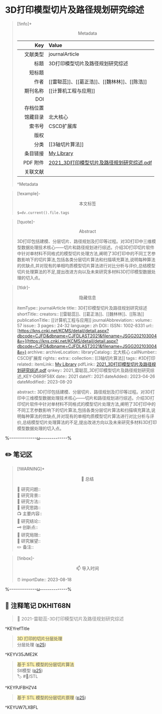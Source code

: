 # 3D打印模型切片及路径规划研究综述
> [!info]+ <center>Metadata</center>
> 
> |<div style="width: 5em">Key</div>|Value|
> |--:|:--|
> |文献类型|journalArticle|
> |标题|3D打印模型切片及路径规划研究综述|
> |短标题||
> |作者|[[雷聪蕊]]、[[葛正浩]]、[[魏林林]]、[[陈浩]]|
> |期刊名称|[[计算机工程与应用]]|
> |DOI||
> |存档位置||
> |馆藏目录|北大核心|
> |索书号|CSCD扩展库|
> |版权||
> |分类|[[3轴切片算法]]|
> |条目链接|[My Library](zotero://select/library/items/D6R9F58X)|
> |PDF 附件| [2021_3D打印模型切片及路径规划研究综述.pdf](zotero://open-pdf/library/items/DKHIT68N) |
> |关联文献||
> ^Metadata

> [!example]- <center>本文标签</center>
> 
> `$=dv.current().file.tags`

> [!quote]- <center>Abstract</center>
> 
> 3D打印包括建模、分层切片、路径规划及打印等过程。对3D打印中三维模型数据处理技术核心——切片和路径规划进行综述。介绍3D打印切片软件中针对单材料不同格式的模型切片处理方法,阐明了3D打印中的不同工艺参数影响下的切片算法,包括各类分层切片算法和扫描填充算法,说明每种算法的优缺点,并对现有的单相均质模型切片算法进行对比分析与评价,总结模型切片处理算法的不足,提出改进方向以及未来研究多材料3D打印模型数据处理的切入点。

> [!tldr]- <center>隐藏信息</center>
> 
> itemType:: journalArticle
> title:: 3D打印模型切片及路径规划研究综述
> shortTitle:: 
> creators:: [[雷聪蕊]]、[[葛正浩]]、[[魏林林]]、[[陈浩]]
> publicationTitle:: [[计算机工程与应用]]
> journalAbbreviation:: 
> volume:: 57
> issue:: 3
> pages:: 24-32
> language:: zh
> DOI:: 
> ISSN:: 1002-8331
> url:: [https://kns.cnki.net/KCMS/detail/detail.aspx?dbcode=CJFD&dbname=CJFDLAST2021&filename=JSGG202103004&v=](https://kns.cnki.net/KCMS/detail/detail.aspx?dbcode=CJFD&dbname=CJFDLAST2021&filename=JSGG202103004&v=)
> archive:: 
> archiveLocation:: 
> libraryCatalog:: 北大核心
> callNumber:: CSCD扩展库
> rights:: 
> extra:: 
> collection:: [[3轴切片算法]]
> tags:: #3D打印
> related:: 
> itemLink:: [My Library](zotero://select/library/items/D6R9F58X)
> pdfLink:: [2021_3D打印模型切片及路径规划研究综述.pdf](zotero://open-pdf/library/items/DKHIT68N)
> qnkey:: 2021_雷聪蕊_3D打印模型切片及路径规划研究综述_KEY-D6R9F58X
> date:: 2021
> dateY:: 2021
> dateAdded:: 2023-04-26
> dateModified:: 2023-08-20
> 
> abstract:: 3D打印包括建模、分层切片、路径规划及打印等过程。对3D打印中三维模型数据处理技术核心——切片和路径规划进行综述。介绍3D打印切片软件中针对单材料不同格式的模型切片处理方法,阐明了3D打印中的不同工艺参数影响下的切片算法,包括各类分层切片算法和扫描填充算法,说明每种算法的优缺点,并对现有的单相均质模型切片算法进行对比分析与评价,总结模型切片处理算法的不足,提出改进方向以及未来研究多材料3D打印模型数据处理的切入点。


%--------------ω--------------%

## ✏️ 笔记区

> [!WARNING]+ <center>🐣 总结</center>  
>
>🎯 研究问题::  
>🔎 研究背景::  
>🚀 研究方法::  
>🐔 研究思路::  
>📺 主要内容::  
>🎉 研究结论::  
>🗝️ 创新点::  
>💩 研究局限::  
>🐾 研究展望::  
>✏️ 备注::  

> [!inbox]- <center>📫 导入时间</center>
>
> ⏰ importDate:: 2023-08-18

%--------------ω--------------%

## 📝 注释笔记 DKHIT68N

> <span style="font-size: 15px;color: gray">📍 2021-雷聪蕊-3D打印模型切片及路径规划研究综述</span>

^KEYrefTitle

> <span class="highlight" style="background-color: #ffd40050">3D 打印的切片分层处理</span>  
> 分层处理 ([p25](zotero://open-pdf/library/items/DKHIT68N?page=25&annotation=V35JME2K))

^KEYV35JME2K

> <span class="highlight" style="background-color: #ffd40050">基于 STL 模型的分层切片算法</span>  
> Stl模型 ([p25](zotero://open-pdf/library/items/DKHIT68N?page=25&annotation=PJFBHZV4))  
> 🏷️ #📝/STL

^KEYPJFBHZV4

> <span class="highlight" style="background-color: #ffd40050">基于 STL 模型的分层切片原理</span> ([p25](zotero://open-pdf/library/items/DKHIT68N?page=25&annotation=UW7LXBFL))

^KEYUW7LXBFL


